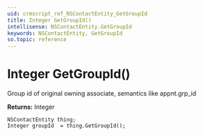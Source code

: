 ```yaml
---
uid: crmscript_ref_NSContactEntity_GetGroupId
title: Integer GetGroupId()
intellisense: NSContactEntity.GetGroupId
keywords: NSContactEntity, GetGroupId
so.topic: reference
---
```


# Integer GetGroupId()

Group id of original owning associate, semantics like appnt.grp_id

**Returns:** Integer

```crmscript
NSContactEntity thing;
Integer groupId  = thing.GetGroupId();
```

